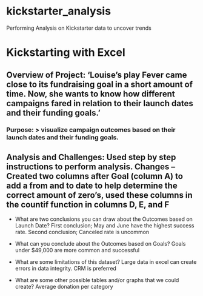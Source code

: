 # kickstarter_analysis
Performing Analysis on Kickstarter data to uncover trends
# Kickstarting with Excel

## Overview of Project: ‘Louise’s play Fever came close to its fundraising goal in a short amount of time. Now, she wants to know how different campaigns fared in relation to their launch dates and their funding goals.’


### Purpose: > visualize campaign outcomes based on their launch dates and their funding goals. 

## Analysis and Challenges: Used step by step instructions to perform analysis. Changes – Created two columns after Goal (column A) to add a from and to date to help determine the correct amount of zero’s, used these columns in the countif function in columns D, E, and F

- What are two conclusions you can draw about the Outcomes based on Launch Date? First conclusion; May and June have the highest success rate. Second conclusion; Canceled rate is uncommon 


- What can you conclude about the Outcomes based on Goals?  Goals under $49,000 are more common and successful 


- What are some limitations of this dataset? Large data in excel can create errors in data integrity. CRM is preferred 

- What are some other possible tables and/or graphs that we could create? Average donation per category 

